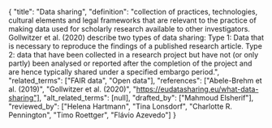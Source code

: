 {
    "title": "Data sharing",
    "definition": "collection of practices, technologies, cultural elements and legal frameworks that are relevant to the practice of making data used for scholarly research available to other investigators. Gollwitzer et al. (2020) describe two types of data sharing: Type 1: Data that is necessary to reproduce the findings of a published research article. Type 2: data that have been collected in a research project but have not (or only partly) been analysed or reported after the completion of the project and are hence typically shared under a specified embargo period.",
    "related_terms": ["FAIR data", "Open data"],
    "references": ["Abele-Brehm et al. (2019)", "Gollwitzer et al. (2020)", "https://eudatasharing.eu/what-data-sharing"],
    "alt_related_terms": [null],
    "drafted_by": ["Mahmoud Elsherif"],
    "reviewed_by": ["Helena Hartmann", "Tina Lonsdorf", "Charlotte R. Pennington", "Timo Roettger", "Flávio Azevedo"]
  }
